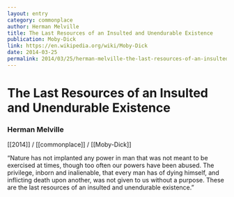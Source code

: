 ```yaml
---
layout: entry
category: commonplace
author: Herman Melville
title: The Last Resources of an Insulted and Unendurable Existence
publication: Moby-Dick
link: https://en.wikipedia.org/wiki/Moby-Dick
date: 2014-03-25
permalink: 2014/03/25/herman-melville-the-last-resources-of-an-insulted-and-unendurable-existence
---
```


# The Last Resources of an Insulted and Unendurable Existence

### Herman Melville

[[2014]] / [[commonplace]] / [[Moby-Dick]]

“Nature has not implanted any power in man that was not meant to be exercised at times, though too often our powers have been abused. The privilege, inborn and inalienable, that every man has of dying himself, and inflicting death upon another, was not given to us without a purpose. These are the last resources of an insulted and unendurable existence.”
